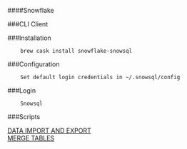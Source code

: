 ####Snowflake

###CLI Client

###Installation

        brew cask install snowflake-snowsql

###Configuration

        Set default login credentials in ~/.snowsql/config

###Login

        Snowsql

###Scripts       

[DATA IMPORT AND EXPORT](./scripts/snowflake/copy_into.sql)    
[MERGE TABLES](./scripts/snowflake/merge.sql)
